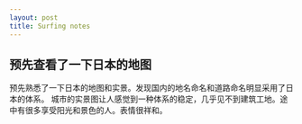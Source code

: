 ```yaml
---
layout: post
title: Surfing notes
---
```


## 预先查看了一下日本的地图
预先熟悉了一下日本的地图和实景。发现国内的地名命名和道路命名明显采用了日本的体系。
城市的实景图让人感觉到一种体系的稳定，几乎见不到建筑工地。途中有很多享受阳光和景色的人。表情很祥和。